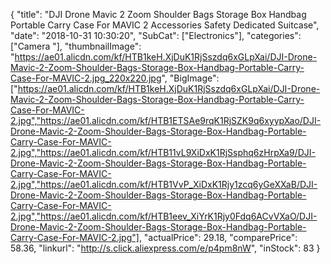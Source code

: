 {
	"title": "DJI Drone Mavic 2 Zoom Shoulder Bags Storage Box Handbag Portable Carry Case For MAVIC 2 Accessories Safety Dedicated Suitcase",
	"date": "2018-10-31 10:30:20",
	"SubCat": ["Electronics"],
	"categories": ["Camera "],
	"thumbnailImage": "https://ae01.alicdn.com/kf/HTB1keH.XjDuK1RjSszdq6xGLpXai/DJI-Drone-Mavic-2-Zoom-Shoulder-Bags-Storage-Box-Handbag-Portable-Carry-Case-For-MAVIC-2.jpg_220x220.jpg",
	"BigImage": ["https://ae01.alicdn.com/kf/HTB1keH.XjDuK1RjSszdq6xGLpXai/DJI-Drone-Mavic-2-Zoom-Shoulder-Bags-Storage-Box-Handbag-Portable-Carry-Case-For-MAVIC-2.jpg","https://ae01.alicdn.com/kf/HTB1ETSAe9rqK1RjSZK9q6xyypXao/DJI-Drone-Mavic-2-Zoom-Shoulder-Bags-Storage-Box-Handbag-Portable-Carry-Case-For-MAVIC-2.jpg","https://ae01.alicdn.com/kf/HTB11vL9XiDxK1RjSsphq6zHrpXa9/DJI-Drone-Mavic-2-Zoom-Shoulder-Bags-Storage-Box-Handbag-Portable-Carry-Case-For-MAVIC-2.jpg","https://ae01.alicdn.com/kf/HTB1VvP_XiDxK1Rjy1zcq6yGeXXaB/DJI-Drone-Mavic-2-Zoom-Shoulder-Bags-Storage-Box-Handbag-Portable-Carry-Case-For-MAVIC-2.jpg","https://ae01.alicdn.com/kf/HTB1eev_XiYrK1Rjy0Fdq6ACvVXaO/DJI-Drone-Mavic-2-Zoom-Shoulder-Bags-Storage-Box-Handbag-Portable-Carry-Case-For-MAVIC-2.jpg"],
	"actualPrice": 29.18,
	"comparePrice": 58.36,
	"linkurl": "http://s.click.aliexpress.com/e/p4pm8nW",
	"inStock": 83
}

